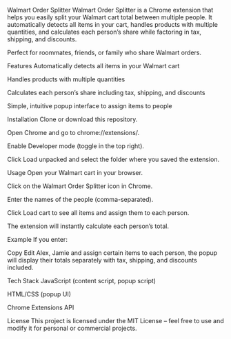 Walmart Order Splitter
Walmart Order Splitter is a Chrome extension that helps you easily split your Walmart cart total between multiple people. It automatically detects all items in your cart, handles products with multiple quantities, and calculates each person’s share while factoring in tax, shipping, and discounts.

Perfect for roommates, friends, or family who share Walmart orders.

Features
Automatically detects all items in your Walmart cart

Handles products with multiple quantities

Calculates each person’s share including tax, shipping, and discounts

Simple, intuitive popup interface to assign items to people

Installation
Clone or download this repository.

Open Chrome and go to chrome://extensions/.

Enable Developer mode (toggle in the top right).

Click Load unpacked and select the folder where you saved the extension.

Usage
Open your Walmart cart in your browser.

Click on the Walmart Order Splitter icon in Chrome.

Enter the names of the people (comma-separated).

Click Load cart to see all items and assign them to each person.

The extension will instantly calculate each person’s total.

Example
If you enter:

Copy
Edit
Alex, Jamie
and assign certain items to each person, the popup will display their totals separately with tax, shipping, and discounts included.

Tech Stack
JavaScript (content script, popup script)

HTML/CSS (popup UI)

Chrome Extensions API

License
This project is licensed under the MIT License – feel free to use and modify it for personal or commercial projects.
